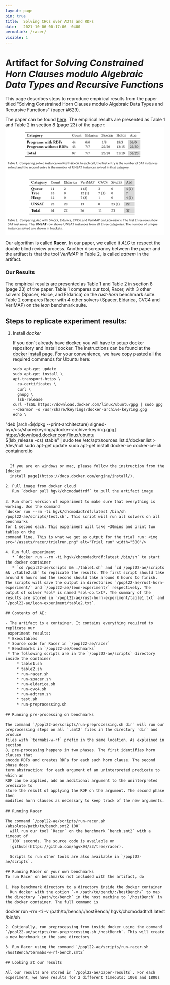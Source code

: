 ```yaml
---
layout: page
pin: true
title:  Solving CHCs over ADTs and RDFs
date:   2021-10-06 00:17:06 -0400
permalink: /racer/
visible: 1
---
```


# Artifact for *Solving Constrained Horn Clauses modulo Algebraic Data Types and Recursive Functions*

This page describes steps to reproduce empirical results from the paper titled
"Solving Constrained Horn Clauses modulo Algebraic Data Types and Recursive
Functions" (paper #629).

The paper can be found [here](/assets/racer/popl22-paper629.pdf). The empirical
results are presented as Table 1 and Table 2 in section 8 (page 23) of the
paper:
<img src="/assets/racer/tables.png" alt="Tables" width="500"/>

Our algorithm is called **Racer**. In our paper, we called it *ALG* to respect
the double blind review process. Another discrepancy between the paper and the
artifact is that the tool *VeriMAP* in Table 2, is called *adtrem* in the
artifact.

### Our Results
The empirical results are presented as Table 1 and Table 2 in section 8 (page
23) of the paper. Table 1 compares our tool, Racer, with 3 other solvers
(Spacer, Hoice, and Eldarica) on the *rust-horn* benchmark suite. Table 2
compares Racer with 4 other solvers (Spacer, Eldarica, CVC4 and VeriMAP) on the
*leon* benchmark suite.

## Steps to replicate experiment results:

1. Install *docker*

   If you don't already have docker, you will have to setup docker repository and install docker. The instructions can be found at the [docker install page](https://docs.docker.com/engine/install/). For your convenience, we have copy pasted all the required commands for Ubuntu here:
   ```
   sudo apt-get update
   sudo apt-get install \
   apt-transport-https \
     ca-certificates \
     curl \
     gnupg \
     lsb-release
   curl -fsSL https://download.docker.com/linux/ubuntu/gpg | sudo gpg --dearmor -o /usr/share/keyrings/docker-archive-keyring.gpg
   echo \
  "deb [arch=$(dpkg --print-architecture) signed-by=/usr/share/keyrings/docker-archive-keyring.gpg] https://download.docker.com/linux/ubuntu \
    $(lsb_release -cs) stable" | sudo tee /etc/apt/sources.list.d/docker.list > /dev/null
   sudo apt-get update
   sudo apt-get install docker-ce docker-ce-cli containerd.io
 ```
   
   If you are on windows or mac, please follow the instruction from the [docker
   install page](https://docs.docker.com/engine/install/).
   
2. Pull image from docker cloud
    Run `docker pull hgvk/chcmodadtrdf` to pull the artifact image

3. Run short version of experiment to make sure that everything is working. Use the command   
`docker run --rm -ti hgvk/chcmodadtrdf:latest /bin/sh
/popl22-ae/scripts/test.sh`. This script will run all solvers on all benchmarks
for 1 second each. This experiment will take ~30mins and print two tables on the
command line. This is what we get as output for the trial run: <img
src="/assets/racer/trialrun.png" alt="Trial run" width="500"/>

4. Run full experiment
    * `docker run --rm -ti hgvk/chcmodadtrdf:latest /bin/sh` to start the docker container
    * `cd /popl22-ae/scripts && ./table1.sh` and `cd /popl22-ae/scripts && ./table2.sh` to replicate the results. The first script should take around 6 hours and the second should take around 8 hours to finish. The scripts will save the output in directories `/popl22-ae/rust-horn-experiment/` and `/popl22-ae/leon-experiment/` respectively. The output of solver *sol* is named *sol-op.txt*. The summary of the results are stored in `/popl22-ae/rust-horn-experiment/table1.txt` and `/popl22-ae/leon-experiment/table2.txt`. 

## Contents of AE:

- The artifact is a container. It contains everything required to replicate our
  experiment results:
  * Executables
  * Source code for Racer in `/popl22-ae/racer`
  * Benchmarks in `/popl22-ae/benchmarks`
  * The following scripts are in the `/popl22-ae/scripts` directory inside the container 
      * table1.sh
      * table2.sh
      * run-racer.sh
      * run-spacer.sh
      * run-eldarica.sh
      * run-cvc4.sh
      * run-adtrem.sh
      * test.sh
      * run-preprocessing.sh

## Running pre-processing on benchmarks

The command `/popl22-ae/scripts/run-preprocessing.sh dir` will run our
preprocessing steps on all `.smt2` files in the directory `dir` and produce
files with `termabs-w-rf` prefix in the same location. As explained in section
8, pre-processing happens in two phases. The first identifies horn clauses that
encode RDFs and creates RDFs for each such horn clause. The second phase does
term abstraction: for each argument of an uninterpreted predicate to which an
RDF can be applied, add an additional argument to the uninterpreted predicate to
store the result of applying the RDF on the argument. The second phase then
modifies horn clauses as necessary to keep track of the new arguments.
  
## Running Racer

The command `/popl22-ae/scripts/run-racer.sh /absolute/path/to/bench.smt2 100`
   will run our tool `Racer` on the benchmark `bench.smt2` with a timeout of
   `100` seconds. The source code is available on
   [github](https://github.com/hgvk94/z3/tree/racer).
   
   Scripts to run other tools are also available in `/popl22-ae/scripts`. 
   
## Running Racer on your own benchmarks
To run Racer on benchmarks not included with the artifact, do

1. Map benchmark directory to a directory inside the docker container
   Run docker with the option `-v /path/to/bench/:/hostBench/` to map the directory `/path/to/bench` in the host machine to `/hostBench` in the docker container. The full command is 
   ```
   docker run -rm -ti -v /path/to/bench/:/hostBench/ hgvk/chcmodadtrdf:latest /bin/sh
   ```
2. Optionally, run preprocessing from inside docker using the command `/popl22-ae/scripts/run-preprocessing.sh /hostBench`. This will create a new benchmark in the same directory

3. Run Racer using the command `/popl22-ae/scripts/run-racer.sh /hostBench/termabs-w-rf-bench.smt2`

## Looking at our results

All our results are stored in `/popl22-ae/paper-results`. For each experiment, we have results for 2 different timeouts: 100s and 1800s
